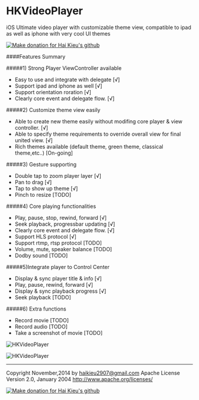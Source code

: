 HKVideoPlayer
================

iOS Ultimate video player with customizable theme view, compatible to ipad as well as iphone with very cool UI themes

<a href="https://www.paypal.com/cgi-bin/webscr?cmd=_s-xclick&hosted_button_id=SLWW2XYDATUYS" target="_blank"><img src="https://www.paypalobjects.com/en_US/i/btn/btn_donateCC_LG.gif" alt="Make donation for Hai Kieu's github"/></a>

####Features Summary

#####1) Strong Player ViewController available
  + Easy to use and integrate with delegate [√]
  + Support ipad and iphone as well [√]
  + Support orientation roration [√]
  + Clearly core event and delegate flow. [√]
  
#####2) Customize theme view easily
  + Able to create new theme easily without modifing core player & view controller. [√]
  + Able to specify theme requirements to override overall view for final united view. [√]
  + Rich themes available (default theme, green theme, classical theme,etc..) [On-going]
  
#####3) Gesture supporting
  + Double tap to zoom player layer [√]
  + Pan to drag [√]
  + Tap to show up theme [√]
  + Pinch to resize [TODO]

#####4) Core playing functionalities
  + Play, pause, stop, rewind, forward [√]
  + Seek playback, progressbar updating [√]
  + Clearly core event and delegate flow. [√]
  + Support HLS protocol [√]
  + Support rtmp, rtsp protocol [TODO]
  + Volume, mute, speaker balance [TODO]
  + Dodby sound [TODO]
  
#####5)Integrate player to Control Center
  + Display & sync player title & info [√]
  + Play, pause, rewind, forward [√]
  + Display & sync playback progress [√]
  + Seek playback [TODO]

#####6) Extra functions
  + Record movie [TODO]
  + Record audio [TODO]
  + Take a screenshot of movie [TODO]
  

![HKVideoPlayer](https://raw.githubusercontent.com/haikieu/iOS-Video-Player/master/Images/Theme_default.png "Video player with default theme")

![HKVideoPlayer](https://raw.githubusercontent.com/haikieu/iOS-Video-Player/master/Images/Feature_Integrate_To_Control_Center.PNG "Integrate video player to iOS control center")


-------------------------------------------------
Copyright November,2014 by haikieu2907@gmail.com
Apache License Version 2.0, January 2004
http://www.apache.org/licenses/

<a href="https://www.paypal.com/cgi-bin/webscr?cmd=_s-xclick&hosted_button_id=SLWW2XYDATUYS" target="_blank"><img src="https://www.paypalobjects.com/en_US/i/btn/btn_donateCC_LG.gif" alt="Make donation for Hai Kieu's github"/></a>

